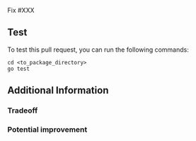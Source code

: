 Fix #XXX

<!-- Describe the changes introduced by this pull request -->

## Test

To test this pull request, you can run the following commands:

```shell
cd <to_package_directory>
go test
```

## Additional Information

### Tradeoff

<!-- Please describe, if any, the tradeoffs that you found acceptable in this pull request -->

### Potential improvement

<!-- Please describe, if any, potential improvement that you are envisioning -->
